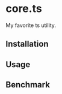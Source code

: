 # core.ts

My favorite ts utility.

<!-- TODO: CIのバッジを入れる -->

## Installation

<!-- TODO: 記載 -->

<!-- ```sh
npx jsr add @YuukiHayashi0510/core
``` -->

<!-- Published to [JSR](https://jsr.io/@YuukiHayashi0510/core) -->

## Usage

<!-- TODO: 記載 -->

## Benchmark

<!-- TODO: 記載 -->
